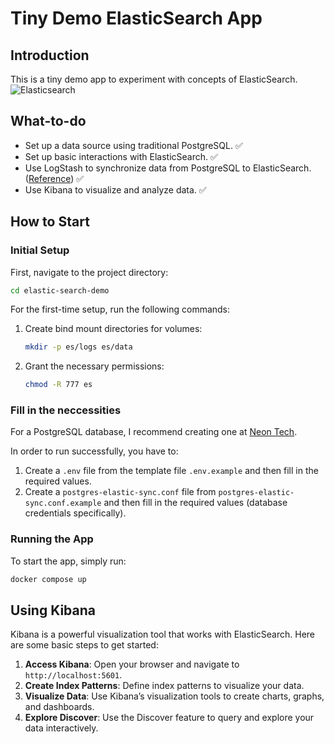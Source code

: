 
# Tiny Demo ElasticSearch App

## Introduction

This is a tiny demo app to experiment with concepts of ElasticSearch.
![Elasticsearch](https://techvccloud.mediacdn.vn/2018/10/15/elasticsearch-1539570535721747539902-0-50-832-1531-crop-15395705411511820530305.png)


## What-to-do

-   Set up a data source using traditional PostgreSQL. ✅
-   Set up basic interactions with ElasticSearch. ✅
-   Use LogStash to synchronize data from PostgreSQL to ElasticSearch. ([Reference](https://www.elastic.co/blog/how-to-keep-elasticsearch-synchronized-with-a-relational-database-using-logstash)) ✅
-   Use Kibana to visualize and analyze data. ✅

## How to Start

### Initial Setup

First, navigate to the project directory:

```sh
cd elastic-search-demo
```

For the first-time setup, run the following commands:

1.  Create bind mount directories for volumes:
    
    ```sh
    mkdir -p es/logs es/data
    ```
    
2.  Grant the necessary permissions:
    
    ```sh
    chmod -R 777 es
    ```

### Fill in the neccessities
For a PostgreSQL database, I recommend creating one at [Neon Tech](https://neon.tech/).

In order to run successfully, you have to:
1. Create a `.env` file from the template file `.env.example` and then fill in the required values.
2. Create a `postgres-elastic-sync.conf` file from `postgres-elastic-sync.conf.example` and then fill in the required values (database credentials specifically).

### Running the App

To start the app, simply run:

```sh
docker compose up
```

## Using Kibana

Kibana is a powerful visualization tool that works with ElasticSearch. Here are some basic steps to get started:

1.  **Access Kibana**: Open your browser and navigate to `http://localhost:5601`.
2.  **Create Index Patterns**: Define index patterns to visualize your data.
3.  **Visualize Data**: Use Kibana’s visualization tools to create charts, graphs, and dashboards.
4.  **Explore Discover**: Use the Discover feature to query and explore your data interactively.
